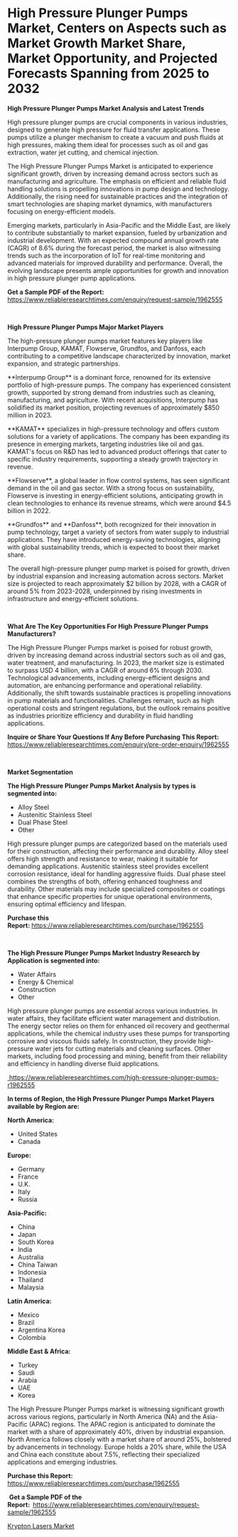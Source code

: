 <p><h1>High Pressure Plunger Pumps Market, Centers on Aspects such as Market Growth Market Share, Market Opportunity, and Projected Forecasts Spanning from 2025 to 2032</h1></p><p><strong>High Pressure Plunger Pumps Market Analysis and Latest Trends</strong></p>
<p><p>High pressure plunger pumps are crucial components in various industries, designed to generate high pressure for fluid transfer applications. These pumps utilize a plunger mechanism to create a vacuum and push fluids at high pressures, making them ideal for processes such as oil and gas extraction, water jet cutting, and chemical injection.</p><p>The High Pressure Plunger Pumps Market is anticipated to experience significant growth, driven by increasing demand across sectors such as manufacturing and agriculture. The emphasis on efficient and reliable fluid handling solutions is propelling innovations in pump design and technology. Additionally, the rising need for sustainable practices and the integration of smart technologies are shaping market dynamics, with manufacturers focusing on energy-efficient models.</p><p>Emerging markets, particularly in Asia-Pacific and the Middle East, are likely to contribute substantially to market expansion, fueled by urbanization and industrial development. With an expected compound annual growth rate (CAGR) of 8.6% during the forecast period, the market is also witnessing trends such as the incorporation of IoT for real-time monitoring and advanced materials for improved durability and performance. Overall, the evolving landscape presents ample opportunities for growth and innovation in high pressure plunger pump applications.</p></p>
<p><strong>Get a Sample PDF of the Report:&nbsp;</strong> <a href="https://www.reliableresearchtimes.com/enquiry/request-sample/1962555?utm_campaign=2481&utm_medium=2&utm_source=Github&utm_content=ia&utm_term=16022025&utm_id=high-pressure-plunger-pumps">https://www.reliableresearchtimes.com/enquiry/request-sample/1962555</a></p>
<p>&nbsp;</p>
<p><strong>High Pressure Plunger Pumps Major Market Players</strong></p>
<p><p>The high-pressure plunger pumps market features key players like Interpump Group, KAMAT, Flowserve, Grundfos, and Danfoss, each contributing to a competitive landscape characterized by innovation, market expansion, and strategic partnerships.</p><p>**Interpump Group** is a dominant force, renowned for its extensive portfolio of high-pressure pumps. The company has experienced consistent growth, supported by strong demand from industries such as cleaning, manufacturing, and agriculture. With recent acquisitions, Interpump has solidified its market position, projecting revenues of approximately $850 million in 2023.</p><p>**KAMAT** specializes in high-pressure technology and offers custom solutions for a variety of applications. The company has been expanding its presence in emerging markets, targeting industries like oil and gas. KAMAT's focus on R&D has led to advanced product offerings that cater to specific industry requirements, supporting a steady growth trajectory in revenue.</p><p>**Flowserve**, a global leader in flow control systems, has seen significant demand in the oil and gas sector. With a strong focus on sustainability, Flowserve is investing in energy-efficient solutions, anticipating growth in clean technologies to enhance its revenue streams, which were around $4.5 billion in 2022.</p><p>**Grundfos** and **Danfoss**, both recognized for their innovation in pump technology, target a variety of sectors from water supply to industrial applications. They have introduced energy-saving technologies, aligning with global sustainability trends, which is expected to boost their market share.</p><p>The overall high-pressure plunger pump market is poised for growth, driven by industrial expansion and increasing automation across sectors. Market size is projected to reach approximately $2 billion by 2028, with a CAGR of around 5% from 2023-2028, underpinned by rising investments in infrastructure and energy-efficient solutions.</p></p>
<p>&nbsp;</p>
<p><strong>What Are The Key Opportunities For High Pressure Plunger Pumps Manufacturers?</strong></p>
<p><p>The High Pressure Plunger Pumps market is poised for robust growth, driven by increasing demand across industrial sectors such as oil and gas, water treatment, and manufacturing. In 2023, the market size is estimated to surpass USD 4 billion, with a CAGR of around 6% through 2030. Technological advancements, including energy-efficient designs and automation, are enhancing performance and operational reliability. Additionally, the shift towards sustainable practices is propelling innovations in pump materials and functionalities. Challenges remain, such as high operational costs and stringent regulations, but the outlook remains positive as industries prioritize efficiency and durability in fluid handling applications.</p></p>
<p><strong>Inquire or Share Your Questions If Any Before Purchasing This Report:</strong> <a href="https://www.reliableresearchtimes.com/enquiry/pre-order-enquiry/1962555?utm_campaign=2481&utm_medium=2&utm_source=Github&utm_content=ia&utm_term=16022025&utm_id=high-pressure-plunger-pumps">https://www.reliableresearchtimes.com/enquiry/pre-order-enquiry/1962555</a></p>
<p>&nbsp;</p>
<p><strong>Market Segmentation</strong></p>
<p><strong>The High Pressure Plunger Pumps Market Analysis by types is segmented into:</strong></p>
<p><ul><li>Alloy Steel</li><li>Austenitic Stainless Steel</li><li>Dual Phase Steel</li><li>Other</li></ul></p>
<p><p>High pressure plunger pumps are categorized based on the materials used for their construction, affecting their performance and durability. Alloy steel offers high strength and resistance to wear, making it suitable for demanding applications. Austenitic stainless steel provides excellent corrosion resistance, ideal for handling aggressive fluids. Dual phase steel combines the strengths of both, offering enhanced toughness and durability. Other materials may include specialized composites or coatings that enhance specific properties for unique operational environments, ensuring optimal efficiency and lifespan.</p></p>
<p><strong>Purchase this Report:&nbsp;</strong><a href="https://www.reliableresearchtimes.com/purchase/1962555?utm_campaign=2481&utm_medium=2&utm_source=Github&utm_content=ia&utm_term=16022025&utm_id=high-pressure-plunger-pumps">https://www.reliableresearchtimes.com/purchase/1962555</a></p>
<p>&nbsp;</p>
<p><strong>The High Pressure Plunger Pumps Market Industry Research by Application is segmented into:</strong></p>
<p><ul><li>Water Affairs</li><li>Energy & Chemical</li><li>Construction</li><li>Other</li></ul></p>
<p><p>High pressure plunger pumps are essential across various industries. In water affairs, they facilitate efficient water management and distribution. The energy sector relies on them for enhanced oil recovery and geothermal applications, while the chemical industry uses these pumps for transporting corrosive and viscous fluids safely. In construction, they provide high-pressure water jets for cutting materials and cleaning surfaces. Other markets, including food processing and mining, benefit from their reliability and efficiency in handling diverse fluid applications.</p></p>
<p><a href="https://www.reliableresearchtimes.com/high-pressure-plunger-pumps-r1962555?utm_campaign=2481&utm_medium=2&utm_source=Github&utm_content=ia&utm_term=16022025&utm_id=high-pressure-plunger-pumps">&nbsp;https://www.reliableresearchtimes.com/high-pressure-plunger-pumps-r1962555</a></p>
<p><strong>In terms of Region, the High Pressure Plunger Pumps Market Players available by Region are:</strong></p>
<p>
    <p> <strong> North America: </strong>
        <ul>
            <li>United States</li>
            <li>Canada</li>
        </ul>
        </p> 
    <p> <strong> Europe: </strong>
        <ul>
            <li>Germany</li>
            <li>France</li>
            <li>U.K.</li>
            <li>Italy</li>
            <li>Russia</li>
        </ul>
        </p> 
    <p> <strong> Asia-Pacific: </strong>
        <ul>
            <li>China</li>
            <li>Japan</li>
            <li>South Korea</li>
            <li>India</li>
            <li>Australia</li>
            <li>China Taiwan</li>
            <li>Indonesia</li>
            <li>Thailand</li>
            <li>Malaysia</li>
        </ul>
        </p> 
    <p> <strong> Latin America: </strong>
        <ul>
            <li>Mexico</li>
            <li>Brazil</li>
            <li>Argentina Korea</li>
            <li>Colombia</li>
        </ul>
        </p> 
    <p> <strong> Middle East & Africa: </strong>
        <ul>
            <li>Turkey</li>
            <li>Saudi</li>
            <li>Arabia</li>
            <li>UAE</li>
            <li>Korea</li>
        </ul>
    </p>
    </p>
<p><p>The High Pressure Plunger Pumps market is witnessing significant growth across various regions, particularly in North America (NA) and the Asia-Pacific (APAC) regions. The APAC region is anticipated to dominate the market with a share of approximately 40%, driven by industrial expansion. North America follows closely with a market share of around 25%, bolstered by advancements in technology. Europe holds a 20% share, while the USA and China each constitute about 7.5%, reflecting their specialized applications and emerging industries.</p></p>
<p><strong>Purchase this Report: </strong><a href="https://www.reliableresearchtimes.com/purchase/1962555?utm_campaign=2481&utm_medium=2&utm_source=Github&utm_content=ia&utm_term=16022025&utm_id=high-pressure-plunger-pumps">https://www.reliableresearchtimes.com/purchase/1962555</a></p>
<p>&nbsp;<strong>Get a Sample PDF of the Report:&nbsp;&nbsp;</strong><a href="https://www.reliableresearchtimes.com/enquiry/request-sample/1962555?utm_campaign=2481&utm_medium=2&utm_source=Github&utm_content=ia&utm_term=16022025&utm_id=high-pressure-plunger-pumps">https://www.reliableresearchtimes.com/enquiry/request-sample/1962555</a></p>
<p><strong></strong></p>
<p><p><a href="https://github.com/nabadeneme/Market-Research-Report-List-1/blob/main/krypton-lasers-market.md?utm_campaign=2481&utm_medium=2&utm_source=Github&utm_content=ia&utm_term=16022025&utm_id=high-pressure-plunger-pumps">Krypton Lasers Market</a></p></p>